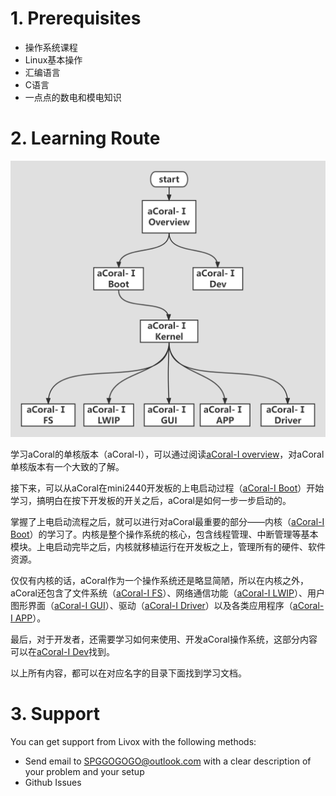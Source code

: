 # 1. Prerequisites
* 操作系统课程
* Linux基本操作
* 汇编语言
* C语言
* 一点点的数电和模电知识

# 2. Learning Route
![](pic/Learning%20Route.png)

学习aCoral的单核版本（aCoral-Ⅰ），可以通过阅读[aCoral-Ⅰ overview](https://github.com/spg-one/aCoral1-Document/tree/master/aCoral-%E2%85%A0%20Overview)，对aCoral单核版本有一个大致的了解。

接下来，可以从aCoral在mini2440开发板的上电启动过程（[aCoral-Ⅰ Boot](https://github.com/spg-one/aCoral1-Document/tree/master/aCoral-%E2%85%A0%20Boot)）开始学习，搞明白在按下开发板的开关之后，aCoral是如何一步一步启动的。

掌握了上电启动流程之后，就可以进行对aCoral最重要的部分——内核（[aCoral-Ⅰ Boot](https://github.com/spg-one/aCoral1-Document/tree/master/aCoral-%E2%85%A0%20Kernel)）的学习了。内核是整个操作系统的核心，包含线程管理、中断管理等基本模块。上电启动完毕之后，内核就移植运行在开发板之上，管理所有的硬件、软件资源。

仅仅有内核的话，aCoral作为一个操作系统还是略显简陋，所以在内核之外，aCoral还包含了文件系统（[aCoral-Ⅰ FS](https://github.com/spg-one/aCoral1-Document/tree/master/aCoral-%E2%85%A0%20FS)）、网络通信功能（[aCoral-Ⅰ LWIP](https://github.com/spg-one/aCoral1-Document/tree/master/aCoral-%E2%85%A0%20LWIP)）、用户图形界面（[aCoral-Ⅰ GUI](https://github.com/spg-one/aCoral1-Document/tree/master/aCoral-%E2%85%A0%20GUI)）、驱动（[aCoral-Ⅰ Driver](https://github.com/spg-one/aCoral1-Document/tree/master/aCoral-%E2%85%A0%20Driver)）以及各类应用程序（[aCoral-Ⅰ APP](https://github.com/spg-one/aCoral1-Document/tree/master/aCoral-%E2%85%A0%20APP)）。

最后，对于开发者，还需要学习如何来使用、开发aCoral操作系统，这部分内容可以在[aCoral-Ⅰ Dev](https://github.com/spg-one/aCoral1-Document/tree/master/aCoral-%E2%85%A0%20Dev)找到。

以上所有内容，都可以在对应名字的目录下面找到学习文档。

# 3. Support

You can get support from Livox with the following methods:
* Send email to SPGGOGOGO@outlook.com with a clear description of your problem and your setup
* Github Issues
